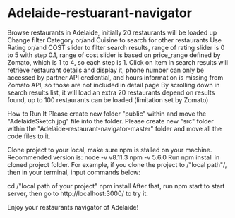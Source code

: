 # Adelaide-restuarant-navigator

Browse restaurants in Adelaide, initially 20 restaurants will be loaded up
Change filter Category or/and Cuisine to search for other restaurants
Use Rating or/and COST slider to filter search results, range of rating slider is 0 to 5 with step 0.1, range of cost slider is based on price_range defined by Zomato, which is 1 to 4, so each step is 1.
Click on item in search results will retrieve restaurant details and display it, phone number can only be accessed by partner API credential, and hours information is missing from Zomato API, so those are not included in detail page
By scrolling down in search results list, it will load an extra 20 restaurants depend on results found, up to 100 restaurants can be loaded (limitation set by Zomato)


How to Run It
Please create new folder "public" within and move the "AdelaideSketch.jpg" file into the folder.
Please create new "src" folder within the "Adelaide-restaurant-navigator-master" folder and move all the code files to it.

Clone project to your local, make sure npm is stalled on your machine. Recommended version is:
node -v
v8.11.3
npm -v
5.6.0
Run npm install in cloned project folder. For example, if you clone the project to /"local path"/, then in your terminal, input commands below:

cd /"local path of your project"
npm install
After that, run npm start to start server, then go to http://localhost:3000/ to try it.

Enjoy your restaurants navigator of Adelaide!
